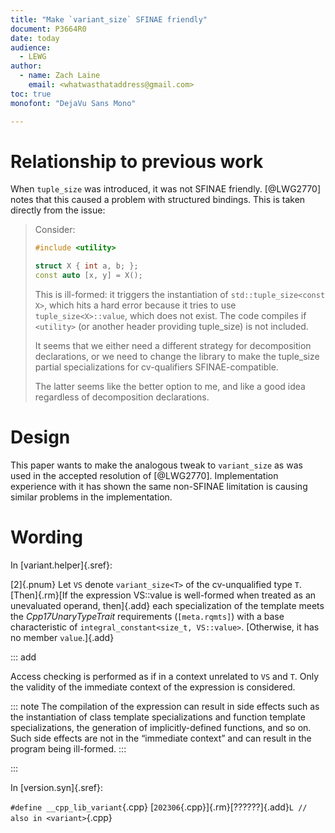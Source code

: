 ```yaml
---
title: "Make `variant_size` SFINAE friendly"
document: P3664R0
date: today
audience:
  - LEWG
author:
  - name: Zach Laine
    email: <whatwasthataddress@gmail.com>
toc: true
monofont: "DejaVu Sans Mono"

---
```


# Relationship to previous work

When `tuple_size` was introduced, it was not SFINAE friendly.  [@LWG2770]
notes that this caused a problem with structured bindings.  This is taken
directly from the issue:

> Consider:
>
> ```c++
> #include <utility>
>
> struct X { int a, b; };
> const auto [x, y] = X();
> ```
>
> This is ill-formed: it triggers the instantiation of `std::tuple_size<const X>`,
> which hits a hard error because it tries to use `tuple_size<X>::value`, which
> does not exist. The code compiles if `<utility>` (or another header providing
> tuple_size) is not included.
>
> It seems that we either need a different strategy for decomposition
> declarations, or we need to change the library to make the tuple_size partial
> specializations for cv-qualifiers SFINAE-compatible.
>
> The latter seems like the better option to me, and like a good idea regardless
> of decomposition declarations.

# Design

This paper wants to make the analogous tweak to `variant_size` as was used in
the accepted resolution of [@LWG2770].  Implementation experience with it has
shown the same non-SFINAE limitation is causing similar problems in the
implementation.

# Wording

In [variant.helper]{.sref}:

[2]{.pnum} Let `VS` denote `variant_size<T>` of the cv-unqualified type `T`. [Then]{.rm}[If the expression VS::value is well-formed when treated as an unevaluated operand, then]{.add} each specialization of the template meets the *Cpp17UnaryTypeTrait* requirements (`[meta.rqmts]`) with a base characteristic of `integral_constant<size_t, VS::value>`.
[Otherwise, it has no member `value`.]{.add}

::: add

Access checking is performed as if in a context unrelated to `VS` and `T`. Only the validity of the immediate context of the expression is considered.

::: note
The compilation of the expression can result in side effects such as the instantiation of class template specializations and function template specializations, the generation of implicitly-defined functions, and so on. Such side effects are not in the “immediate context” and can result in the program being ill-formed.
:::

:::

In [version.syn]{.sref}:

`#define __cpp_lib_variant`{.cpp}                           [`202306`{.cpp}]{.rm}[??????]{.add}`L // also in <variant>`{.cpp}